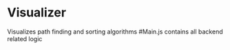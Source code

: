 # Visualizer
Visualizes path finding and sorting algorithms
#Main.js contains all backend related logic
